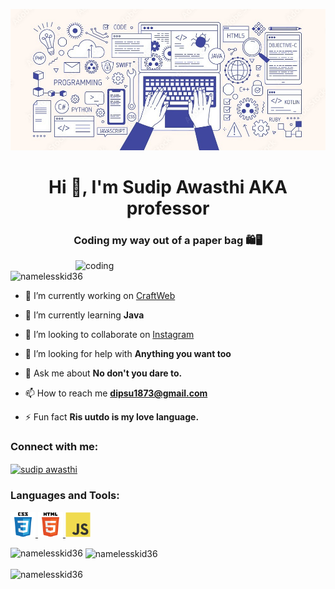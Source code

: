 ![logo](https://github.com/namelesskid36/namelesskid36/blob/main/banner.png)
<h1 align="center">Hi 👋, I'm Sudip Awasthi AKA professor</h1>
<h3 align="center">Coding my way out of a paper bag 🛍️🖥️</h3>

<img align="right" alt="coding" width="400" src="https://i.pinimg.com/originals/e4/26/70/e426702edf874b181aced1e2fa5c6cde.gif">

<p align="left"> <img src="https://komarev.com/ghpvc/?username=namelesskid36&label=Profile%20views&color=0e75b6&style=flat" alt="namelesskid36" /> </p>


- 🔭 I’m currently working on [CraftWeb](craftweb.pages.dev)

- 🌱 I’m currently learning **Java**

- 👯 I’m looking to collaborate on [Instagram](https://www.instagram.com/ofc_am.kuro/)

- 🤝 I’m looking for help with **Anything you want too**

- 💬 Ask me about **No don't you dare to.**

- 📫 How to reach me **dipsu1873@gmail.com**

- ⚡ Fun fact **Ris uutdo is my love language.**

<h3 align="left">Connect with me:</h3>
<p align="left">
<a href="https://linkedin.com/in/sudip awasthi" target="blank"><img align="center" src="https://raw.githubusercontent.com/rahuldkjain/github-profile-readme-generator/master/src/images/icons/Social/linked-in-alt.svg" alt="sudip awasthi" height="30" width="40" /></a>
</p>

<h3 align="left">Languages and Tools:</h3>
<p align="left"> <a href="https://www.w3schools.com/css/" target="_blank" rel="noreferrer"> <img src="https://raw.githubusercontent.com/devicons/devicon/master/icons/css3/css3-original-wordmark.svg" alt="css3" width="40" height="40"/> </a> <a href="https://www.w3.org/html/" target="_blank" rel="noreferrer"> <img src="https://raw.githubusercontent.com/devicons/devicon/master/icons/html5/html5-original-wordmark.svg" alt="html5" width="40" height="40"/> </a> <a href="https://developer.mozilla.org/en-US/docs/Web/JavaScript" target="_blank" rel="noreferrer"> <img src="https://raw.githubusercontent.com/devicons/devicon/master/icons/javascript/javascript-original.svg" alt="javascript" width="40" height="40"/> </a> </p>

<p><img align="left" src="https://github-readme-stats.vercel.app/api/top-langs?username=namelesskid36&show_icons=true&locale=en&layout=compact" alt="namelesskid36" /></p>

<p>&nbsp;<img align="center" src="https://github-readme-stats.vercel.app/api?username=namelesskid36&show_icons=true&locale=en" alt="namelesskid36" /></p>

<p><img align="center" src="https://github-readme-streak-stats.herokuapp.com/?user=namelesskid36&" alt="namelesskid36" /></p>
